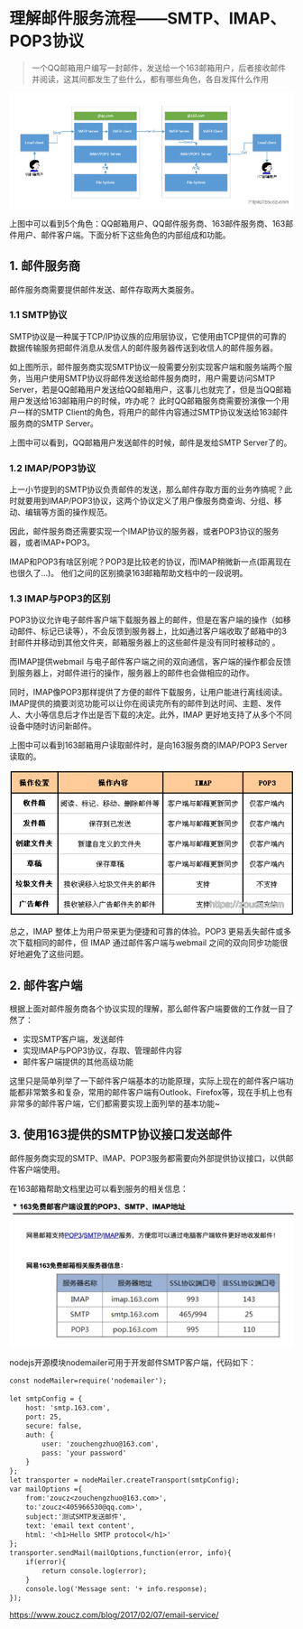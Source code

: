 
# 理解邮件服务流程——SMTP、IMAP、POP3协议

> 一个QQ邮箱用户编写一封邮件，发送给一个163邮箱用户，后者接收邮件并阅读，这其间都发生了些什么，都有哪些角色，各自发挥什么作用

![image](./statics/images/email-service.png)

上图中可以看到5个角色：QQ邮箱用户、QQ邮件服务商、163邮件服务商、163邮件用户、邮件客户端。下面分析下这些角色的内部组成和功能。



## 1. 邮件服务商

邮件服务商需要提供邮件发送、邮件存取两大类服务。


### 1.1 SMTP协议

SMTP协议是一种属于TCP/IP协议族的应用层协议，它使用由TCP提供的可靠的数据传输服务把邮件消息从发信人的邮件服务器传送到收信人的邮件服务器。

如上图所示，邮件服务商实现SMTP协议一般需要分别实现客户端和服务端两个服务，当用户使用SMTP协议将邮件发送给邮件服务商时，用户需要访问SMTP Server，若是QQ邮箱用户发送给QQ邮箱用户，这事儿也就完了，但是当QQ邮箱用户发送给163邮箱用户的时候，咋办呢？ 此时QQ邮箱服务商需要扮演像一个用户一样的SMTP Client的角色，将用户的邮件内容通过SMTP协议发送给163邮件服务商的SMTP Server。

上图中可以看到，QQ邮箱用户发送邮件的时候，邮件是发给SMTP Server了的。

### 1.2 IMAP/POP3协议

上一小节提到的SMTP协议负责邮件的发送，那么邮件存取方面的业务咋搞呢？此时就要用到IMAP/POP3协议，这两个协议定义了用户像服务商查询、分组、移动、编辑等方面的操作规范。

因此，邮件服务商还需要实现一个IMAP协议的服务器，或者POP3协议的服务器，或者IMAP+POP3。

IMAP和POP3有啥区别呢？POP3是比较老的协议，而IMAP稍微新一点(距离现在也很久了…)。 他们之间的区别摘录163邮箱帮助文档中的一段说明。


### 1.3 IMAP与POP3的区别

POP3协议允许电子邮件客户端下载服务器上的邮件，但是在客户端的操作（如移动邮件、标记已读等），不会反馈到服务器上，比如通过客户端收取了邮箱中的3封邮件并移动到其他文件夹，邮箱服务器上的这些邮件是没有同时被移动的 。

而IMAP提供webmail 与电子邮件客户端之间的双向通信，客户端的操作都会反馈到服务器上，对邮件进行的操作，服务器上的邮件也会做相应的动作。

同时，IMAP像POP3那样提供了方便的邮件下载服务，让用户能进行离线阅读。IMAP提供的摘要浏览功能可以让你在阅读完所有的邮件到达时间、主题、发件人、大小等信息后才作出是否下载的决定。此外，IMAP 更好地支持了从多个不同设备中随时访问新邮件。

上图中可以看到163邮箱用户读取邮件时，是向163服务商的IMAP/POP3 Server读取的。

![](./statics/images/imap-pop3.png)

总之，IMAP 整体上为用户带来更为便捷和可靠的体验。POP3 更易丢失邮件或多次下载相同的邮件，但 IMAP 通过邮件客户端与webmail 之间的双向同步功能很好地避免了这些问题。


## 2. 邮件客户端

根据上面对邮件服务商各个协议实现的理解，那么邮件客户端要做的工作就一目了然了：

* 实现SMTP客户端，发送邮件
* 实现IMAP与POP3协议，存取、管理邮件内容
* 邮件客户端提供的其他高级功能

这里只是简单列举了一下邮件客户端基本的功能原理，实际上现在的邮件客户端功能都非常繁多和复杂，常用的邮件客户端有Outlook、Firefox等，现在手机上也有非常多的邮件客户端，它们都需要实现上面列举的基本功能~

## 3. 使用163提供的SMTP协议接口发送邮件

邮件服务商实现的SMTP、IMAP、POP3服务都需要向外部提供协议接口，以供邮件客户端使用。


在163邮箱帮助文档里边可以看到服务的相关信息：

![](./statics/images/163-email-service.jpg)


nodejs开源模块nodemailer可用于开发邮件SMTP客户端，代码如下：

```
const nodeMailer=require('nodemailer');

let smtpConfig = {
    host: 'smtp.163.com',
    port: 25,
    secure: false,
    auth: {
        user: 'zouchengzhuo@163.com',
        pass: 'your password'
    }
};
let transporter = nodeMailer.createTransport(smtpConfig);
var mailOptions ={
    from:'zoucz<zouchengzhuo@163.com>',
    to:'zoucz<405966530@qq.com>',
    subject:'测试SMTP发送邮件',
    text: 'email text content',
    html: '<h1>Hello SMTP protocol</h1>'
};
transporter.sendMail(mailOptions,function(error, info){
    if(error){
        return console.log(error);
    }
    console.log('Message sent: '+ info.response);
});

```


https://www.zoucz.com/blog/2017/02/07/email-service/

